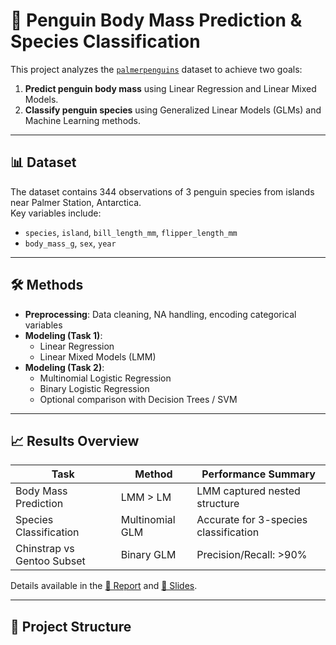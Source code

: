 # 🐧 Penguin Body Mass Prediction & Species Classification

This project analyzes the [`palmerpenguins`](https://allisonhorst.github.io/palmerpenguins/) dataset to achieve two goals:

1. **Predict penguin body mass** using Linear Regression and Linear Mixed Models.
2. **Classify penguin species** using Generalized Linear Models (GLMs) and Machine Learning methods.

---

## 📊 Dataset

The dataset contains 344 observations of 3 penguin species from islands near Palmer Station, Antarctica.  
Key variables include:

- `species`, `island`, `bill_length_mm`, `flipper_length_mm`
- `body_mass_g`, `sex`, `year`

---

## 🛠️ Methods

- **Preprocessing**: Data cleaning, NA handling, encoding categorical variables
- **Modeling (Task 1)**:
  - Linear Regression
  - Linear Mixed Models (LMM)
- **Modeling (Task 2)**:
  - Multinomial Logistic Regression
  - Binary Logistic Regression
  - Optional comparison with Decision Trees / SVM

---

## 📈 Results Overview

| Task                            | Method                  | Performance Summary          |
|---------------------------------|--------------------------|------------------------------|
| Body Mass Prediction            | LMM > LM                | LMM captured nested structure |
| Species Classification          | Multinomial GLM         | Accurate for 3-species classification |
| Chinstrap vs Gentoo Subset     | Binary GLM              | Precision/Recall: >90%       |

Details available in the [📘 Report](./penguins_report.pdf) and [🎯 Slides](./penguins_presentation.pptx).

---

## 📂 Project Structure

